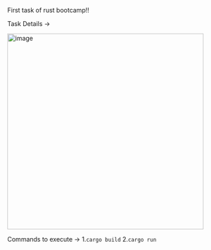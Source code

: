 First task of rust bootcamp!!

Task Details ->

<img width="446" alt="image" src="https://github.com/Rushikesh0125/Rust-Bootcamp-Final-Project/assets/85375791/5c77e2e3-2488-4106-a51f-61e78f7e4902">

Commands to execute ->
  1.`cargo build`
  2.`cargo run`

